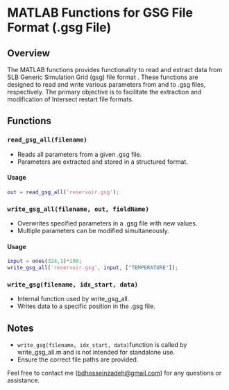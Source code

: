 # MATLAB Functions for GSG File Format (.gsg File)

## Overview

The MATLAB functions provides functionality to read and extract data from SLB Generic Simulation Grid (gsg) file format . These functions are designed to read and write various parameters from and to .gsg files, respectively. The primary objective is to facilitate the extraction and modification of Intersect restart file formats.

## Functions

### `read_gsg_all(filename)`

- Reads all parameters from a given .gsg file.
- Parameters are extracted and stored in a structured format.

#### Usage

```matlab
out = read_gsg_all('reservoir.gsg');
```

### `write_gsg_all(filename, out, fieldName)`

- Overwrites specified parameters in a .gsg file with new values.
- Multiple parameters can be modified simultaneously.

#### Usage

```matlab
input = ones(324,1)*100;
write_gsg_all('reservoir.gsg', input, ["TEMPERATURE"]);
```

### `write_gsg(filename, idx_start, data)`

- Internal function used by write_gsg_all.
- Writes data to a specific position in the .gsg file.

## Notes
- `write_gsg(filename, idx_start, data)`function is called by write_gsg_all.m and is not intended for standalone use.
-  Ensure the correct file paths are provided.

Feel free to contact me (bdhosseinzadeh@gmail.com) for any questions or assistance.
